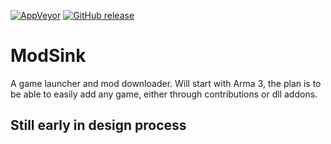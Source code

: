 [![AppVeyor](https://img.shields.io/appveyor/ci/j2ghz/modsink-wpf.svg)](https://ci.appveyor.com/project/j2ghz/modsink-wpf)
[![GitHub release](https://img.shields.io/github/release/j2ghz/ModSink.WPF.svg)](https://github.com/j2ghz/ModSink.WPF/releases)

# ModSink
A game launcher and mod downloader. Will start with Arma 3, the plan is to be able to easily add any game, either through contributions or dll addons.

## Still early in design process
